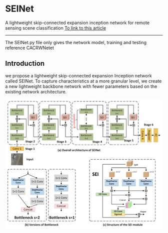 # SEINet
A lightweight skip-connected expansion inception network for remote sensing scene classification
[To link to this article](https://doi.org/10.1080/2150704X.2023.2266118)
***
The SEINet.py file only gives the network model, training and testing reference CACRWNetet

## Introduction
we propose a lightweight skip-connected expansion Inception network called SEINet. To capture characteristics at a more granular level, we create a new lightweight backbone network with fewer parameters based on the existing network architecture.


![Architecture of our proposed method](https://github.com/LI-ziq/SEINet/blob/main/img/newall.jpg)

